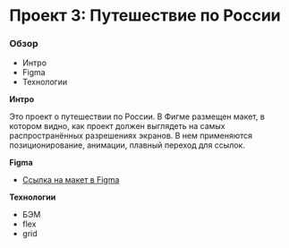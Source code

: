 # Проект 3: Путешествие по России

### Обзор
* Интро
* Figma
* Технологии

**Интро**

Это проект о путешествии по России.
В Фигме размещен макет, в котором видно, как проект должен выглядеть на самых распространённых разрешениях экранов.
В нем применяются позиционирование, анимации, плавный переход для ссылок.

**Figma**

* [Ссылка на макет в Figma](https://www.figma.com/file/hbm3v0Wio2J9g3FrvoJjFT/Russia-desktop-and-mobile?node-id=28503%3A0)

**Технологии**

* БЭМ
* flex
* grid
